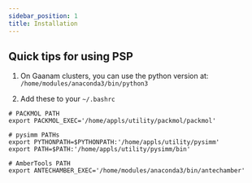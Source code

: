```yaml
---
sidebar_position: 1
title: Installation
---
```


## Quick tips for using PSP

1. On Gaanam clusters, you can use the python version at:
```/home/modules/anaconda3/bin/python3```

2. Add these to your ```~/.bashrc```

```
# PACKMOL PATH
export PACKMOL_EXEC='/home/appls/utility/packmol/packmol'

# pysimm PATHs
export PYTHONPATH=$PYTHONPATH:'/home/appls/utility/pysimm'
export PATH=$PATH:'/home/appls/utility/pysimm/bin'

# AmberTools PATH
export ANTECHAMBER_EXEC='/home/modules/anaconda3/bin/antechamber'
```